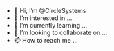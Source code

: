 - 👋 Hi, I’m @CircleSystems
- 👀 I’m interested in ...
- 🌱 I’m currently learning ...
- 💞️ I’m looking to collaborate on ...
- 📫 How to reach me ...

<!---
CircleSystems/CircleSystems is a ✨ special ✨ repository because its `README.md` (this file) appears on your GitHub profile.
You can click the Preview link to take a look at your changes.
--->

